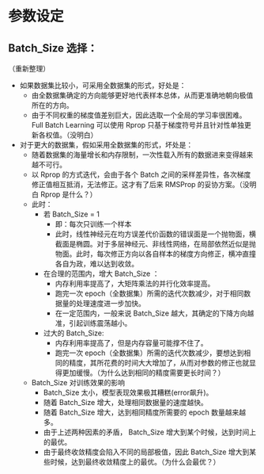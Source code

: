# 参数设定

## Batch_Size 选择：

（重新整理）

- 如果数据集比较小，可采用全数据集的形式，好处是：
  - 由全数据集确定的方向能够更好地代表样本总体，从而更准确地朝向极值所在的方向。
  - 由于不同权重的梯度值差别巨大，因此选取一个全局的学习率很困难。 Full Batch Learning 可以使用 Rprop 只基于梯度符号并且针对性单独更新各权值。（没明白）
- 对于更大的数据集，假如采用全数据集的形式，坏处是：
  - 随着数据集的海量增长和内存限制，一次性载入所有的数据进来变得越来越不可行。
  - 以 Rprop 的方式迭代，会由于各个 Batch 之间的采样差异性，各次梯度修正值相互抵消，无法修正。这才有了后来 RMSProp 的妥协方案。（没明白 Rprop 是什么？）
  - 此时：
    - 若 Batch_Size = 1
      - 即：每次只训练一个样本
      - 此时，线性神经元在均方误差代价函数的错误面是一个抛物面，横截面是椭圆。对于多层神经元、非线性网络，在局部依然近似是抛物面。此时，每次修正方向以各自样本的梯度方向修正，横冲直撞各自为政，难以达到收敛。
    - 在合理的范围内，增大 Batch_Size ：
      - 内存利用率提高了，大矩阵乘法的并行化效率提高。
      - 跑完一次 epoch（全数据集）所需的迭代次数减少，对于相同数据量的处理速度进一步加快。
      - 在一定范围内，一般来说 Batch_Size 越大，其确定的下降方向越准，引起训练震荡越小。
    - 过大的 Batch_Size:
      - 内存利用率提高了，但是内存容量可能撑不住了。
      -  跑完一次 epoch（全数据集）所需的迭代次数减少，要想达到相同的精度，其所花费的时间大大增加了，从而对参数的修正也就显得更加缓慢。（为什么达到相同的精度需要更长时间？）
  - Batch_Size 对训练效果的影响
    - Batch_Size 太小，模型表现效果极其糟糕(error飙升)。
    - 随着 Batch_Size 增大，处理相同数据量的速度越快。
    - 随着 Batch_Size 增大，达到相同精度所需要的 epoch 数量越来越多。
    - 由于上述两种因素的矛盾， Batch_Size 增大到某个时候，达到时间上的最优。
    - 由于最终收敛精度会陷入不同的局部极值，因此 Batch_Size 增大到某些时候，达到最终收敛精度上的最优。（为什么会最优？）
